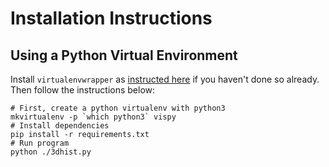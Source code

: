 # Installation Instructions

## Using a Python Virtual Environment

Install `virtualenvwrapper` as [instructed here](https://virtualenvwrapper.readthedocs.io/en/latest/install.html#basic-installation)
if you haven't done so already.  Then follow the instructions below:

```
# First, create a python virtualenv with python3
mkvirtualenv -p `which python3` vispy
# Install dependencies
pip install -r requirements.txt
# Run program
python ./3dhist.py
```
